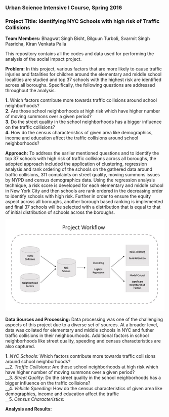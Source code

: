 ### Urban Science Intensive I Course, Spring 2016
### Project Title: __Identifying NYC Schools with high risk of Traffic Collisions__

__Team Members:__ 
Bhagwat Singh Bisht, Bilguun Turboli, Svarmit Singh Pasricha, Kiran Venkata Palla

This repository contains all the codes and data used for performing the analysis of the social impact project.

__Problem:__
In this project, various factors that are more likely to cause traffic injuries and fatalities for children around the elementary and middle school localities are studied and top 37 schools with the highest risk are identified across all boroughs. Specifically, the following questions are addressed throughout the analysis.

__1.__ Which factors contribute more towards traffic collisions around school neighborhoods?<br>
__2.__ Are those school neighborhoods at high risk which have higher number of moving summons over a given period?<br>
__3.__ Do the street quality in the school neighborhoods has a bigger influence on the traffic collisions?<br>
__4.__ How do the census characteristics of given area like demographics, income and education affect the traffic collisions around school neighborhoods?

__Approach:__
To address the earlier mentioned questions and to identify the top 37 schools with high risk of traffic collisions across all boroughs, the adopted approach included the application of clustering, regression analysis and rank ordering of the schools on the gathered data around traffic collisions, 311 complaints on street quality, moving summons issues by NYPD and census demographics data. Using the regression analysis technique, a risk score is developed for each elementary and middle school in New York City and then schools are rank ordered in the decreasing order to identify schools with high risk. Further in order to ensure the equity aspect across all boroughs, another borough based ranking is implemented and final 37 schools will be selected with a distribution that is equal to that of initial distribution of schools across the boroughs.

![Alt text](usi_project_workflow.jpg) 

__Data Sources and Processing:__
Data processing was one of the challenging aspects of this project due to a diverse set of sources. At a broader level, data was collated for elementary and middle schools in NYC and futher traffic collisions in their neighbourhoods. Additional factors in school neighborhoods like street quality, speeding and census characteristics are also captured.

__1__. _NYC Schools:_ Which factors contribute more towards traffic collisions around school neighborhoods?<br>
__2. _Traffic Collisions:_ Are those school neighborhoods at high risk which have higher number of moving summons over a given period?<br>
__3. _Street Quality:_ Do the street quality in the school neighborhoods has a bigger influence on the traffic collisions?<br> 
__4. _Vehicle Speeding:_ How do the census characteristics of given area like demographics, income and education affect the traffic<br> 
__5. _Census Characteristics:_ <br>

__Analysis and Results:__


